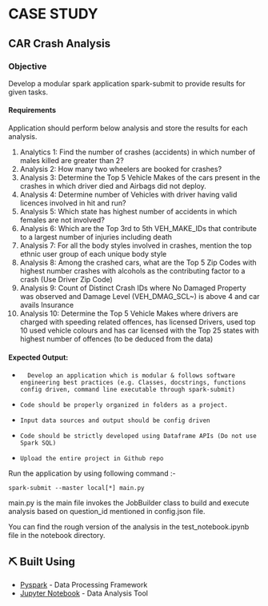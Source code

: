 
# CASE STUDY
## CAR Crash Analysis

### Objective
Develop a modular spark application spark-submit to provide results for given tasks.

#### Requirements
Application should perform below analysis and store the results for each analysis.
1. Analytics 1: Find the number of crashes (accidents) in which number of males killed are greater than 2? 
2.	Analysis 2: How many two wheelers are booked for crashes? 
3.	Analysis 3: Determine the Top 5 Vehicle Makes of the cars present in the crashes in which driver died and Airbags did not deploy.
4.	Analysis 4: Determine number of Vehicles with driver having valid licences involved in hit and run? 
5.	Analysis 5: Which state has highest number of accidents in which females are not involved? 
6.	Analysis 6: Which are the Top 3rd to 5th VEH_MAKE_IDs that contribute to a largest number of injuries including death
7.	Analysis 7: For all the body styles involved in crashes, mention the top ethnic user group of each unique body style  
8.	Analysis 8: Among the crashed cars, what are the Top 5 Zip Codes with highest number crashes with alcohols as the contributing factor to a crash (Use Driver Zip Code)
9.	Analysis 9: Count of Distinct Crash IDs where No Damaged Property was observed and Damage Level (VEH_DMAG_SCL~) is above 4 and car avails Insurance
10.	Analysis 10: Determine the Top 5 Vehicle Makes where drivers are charged with speeding related offences, has licensed Drivers, used top 10 used vehicle colours and has car licensed with the Top 25 states with highest number of offences (to be deduced from the data)

#### Expected Output:
*       Develop an application which is modular & follows software engineering best practices (e.g. Classes, docstrings, functions config driven, command line executable through spark-submit)
*     Code should be properly organized in folders as a project.
*     Input data sources and output should be config driven
*     Code should be strictly developed using Dataframe APIs (Do not use Spark SQL)
*     Upload the entire project in Github repo


Run the application by using following command :-
```
spark-submit --master local[*] main.py
```
main.py is the main file invokes the JobBuilder class to build and execute analysis based on question_id mentioned in config.json file.

You can find the rough version of the analysis in the test_notebook.ipynb file in the notebook directory.

## ⛏️ Built Using <a name = "built_using"></a>

- [Pyspark](https://spark.apache.org/docs/latest/api/python/) - Data Processing Framework
- [Jupyter Notebook](https://jupyter.org/) - Data Analysis Tool

